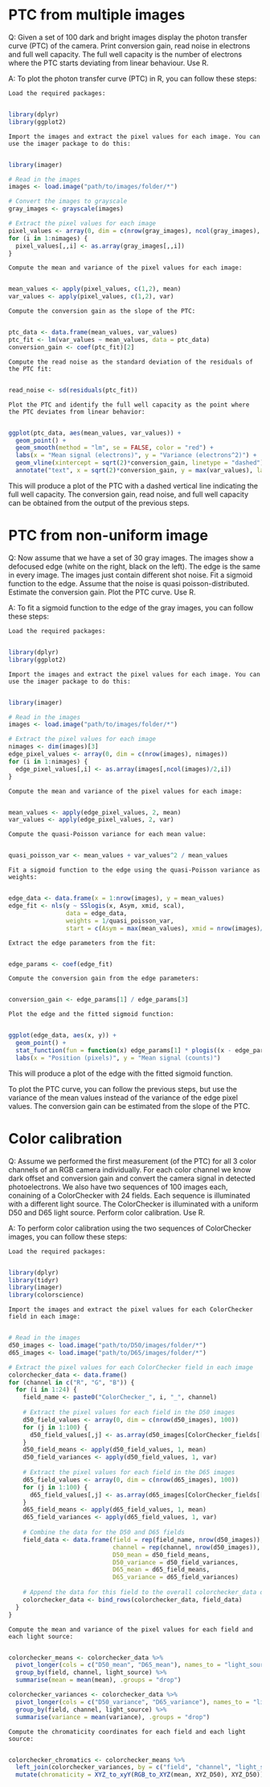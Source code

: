 # PTC from multiple images

Q: Given a set of 100 dark and bright images display the photon transfer
curve (PTC) of the camera. Print conversion gain, read noise in
electrons and full well capacity. The full well capacity is the number
of electrons where the PTC starts deviating from linear behaviour. Use
R.

A: To plot the photon transfer curve (PTC) in R, you can follow these steps:

    Load the required packages:

```R

library(dplyr)
library(ggplot2)
```

    Import the images and extract the pixel values for each image. You can use the imager package to do this:

```R

library(imager)

# Read in the images
images <- load.image("path/to/images/folder/*")

# Convert the images to grayscale
gray_images <- grayscale(images)

# Extract the pixel values for each image
pixel_values <- array(0, dim = c(nrow(gray_images), ncol(gray_images), nimages))
for (i in 1:nimages) {
  pixel_values[,,i] <- as.array(gray_images[,,i])
}
```

    Compute the mean and variance of the pixel values for each image:

```R

mean_values <- apply(pixel_values, c(1,2), mean)
var_values <- apply(pixel_values, c(1,2), var)
```
    Compute the conversion gain as the slope of the PTC:

```R

ptc_data <- data.frame(mean_values, var_values)
ptc_fit <- lm(var_values ~ mean_values, data = ptc_data)
conversion_gain <- coef(ptc_fit)[2]
```
    Compute the read noise as the standard deviation of the residuals of the PTC fit:

```R

read_noise <- sd(residuals(ptc_fit))
```

    Plot the PTC and identify the full well capacity as the point where the PTC deviates from linear behavior:

```R

ggplot(ptc_data, aes(mean_values, var_values)) +
  geom_point() +
  geom_smooth(method = "lm", se = FALSE, color = "red") +
  labs(x = "Mean signal (electrons)", y = "Variance (electrons^2)") +
  geom_vline(xintercept = sqrt(2)*conversion_gain, linetype = "dashed") +
  annotate("text", x = sqrt(2)*conversion_gain, y = max(var_values), label = "Full well capacity") 
```

This will produce a plot of the PTC with a dashed vertical line
indicating the full well capacity. The conversion gain, read noise,
and full well capacity can be obtained from the output of the previous
steps.

# PTC from non-uniform image

Q: Now assume that we have a set of 30 gray images. The images show a
defocused edge (white on the right, black on the left). The edge is
the same in every image. The images just contain different shot
noise. Fit a sigmoid function to the edge. Assume that the noise is
quasi poisson-distributed. Estimate the conversion gain. Plot the PTC
curve. Use R.

A: To fit a sigmoid function to the edge of the gray images, you can
follow these steps:

    Load the required packages:

```R

library(dplyr)
library(ggplot2)
```
    Import the images and extract the pixel values for each image. You can use the imager package to do this:

```R

library(imager)

# Read in the images
images <- load.image("path/to/images/folder/*")

# Extract the pixel values for each image
nimages <- dim(images)[3]
edge_pixel_values <- array(0, dim = c(nrow(images), nimages))
for (i in 1:nimages) {
  edge_pixel_values[,i] <- as.array(images[,ncol(images)/2,i])
}
```
    Compute the mean and variance of the pixel values for each image:

```R

mean_values <- apply(edge_pixel_values, 2, mean)
var_values <- apply(edge_pixel_values, 2, var)
```
    Compute the quasi-Poisson variance for each mean value:

```R

quasi_poisson_var <- mean_values + var_values^2 / mean_values
```
    Fit a sigmoid function to the edge using the quasi-Poisson variance as weights:

```R

edge_data <- data.frame(x = 1:nrow(images), y = mean_values)
edge_fit <- nls(y ~ SSlogis(x, Asym, xmid, scal), 
                data = edge_data, 
                weights = 1/quasi_poisson_var,
                start = c(Asym = max(mean_values), xmid = nrow(images)/2, scal = nrow(images)/10))
```
    Extract the edge parameters from the fit:

```R

edge_params <- coef(edge_fit)
```
    Compute the conversion gain from the edge parameters:

```R

conversion_gain <- edge_params[1] / edge_params[3]
```
    Plot the edge and the fitted sigmoid function:

```R

ggplot(edge_data, aes(x, y)) +
  geom_point() +
  stat_function(fun = function(x) edge_params[1] * plogis((x - edge_params[2])/edge_params[3]), color = "red") +
  labs(x = "Position (pixels)", y = "Mean signal (counts)") 
```

This will produce a plot of the edge with the fitted sigmoid function.

To plot the PTC curve, you can follow the previous steps, but use the
variance of the mean values instead of the variance of the edge pixel
values. The conversion gain can be estimated from the slope of the
PTC.

# Color calibration

Q: Assume we performed the first measurement (of the PTC) for all 3
color channels of an RGB camera individually. For each color channel
we know dark offset and conversion gain and convert the camera signal
in detected photoelectrons. We also have two sequences of 100 images
each, conaining of a ColorChecker with 24 fields. Each sequence is
illuminated with a different light source. The ColorChecker is
illuminated with a uniform D50 and D65 light source. Perform color
calibration. Use R.

A: To perform color calibration using the two sequences of ColorChecker
images, you can follow these steps:

    Load the required packages:

```R

library(dplyr)
library(tidyr)
library(imager)
library(colorscience)
```
    Import the images and extract the pixel values for each ColorChecker field in each image:

```R

# Read in the images
d50_images <- load.image("path/to/D50/images/folder/*")
d65_images <- load.image("path/to/D65/images/folder/*")

# Extract the pixel values for each ColorChecker field in each image
colorchecker_data <- data.frame()
for (channel in c("R", "G", "B")) {
  for (i in 1:24) {
    field_name <- paste0("ColorChecker_", i, "_", channel)
    
    # Extract the pixel values for each field in the D50 images
    d50_field_values <- array(0, dim = c(nrow(d50_images), 100))
    for (j in 1:100) {
      d50_field_values[,j] <- as.array(d50_images[ColorChecker_fields[[i]],,channel,j])
    }
    d50_field_means <- apply(d50_field_values, 1, mean)
    d50_field_variances <- apply(d50_field_values, 1, var)
    
    # Extract the pixel values for each field in the D65 images
    d65_field_values <- array(0, dim = c(nrow(d65_images), 100))
    for (j in 1:100) {
      d65_field_values[,j] <- as.array(d65_images[ColorChecker_fields[[i]],,channel,j])
    }
    d65_field_means <- apply(d65_field_values, 1, mean)
    d65_field_variances <- apply(d65_field_values, 1, var)
    
    # Combine the data for the D50 and D65 fields
    field_data <- data.frame(field = rep(field_name, nrow(d50_images)),
                             channel = rep(channel, nrow(d50_images)),
                             D50_mean = d50_field_means,
                             D50_variance = d50_field_variances,
                             D65_mean = d65_field_means,
                             D65_variance = d65_field_variances)
    
    # Append the data for this field to the overall colorchecker_data dataframe
    colorchecker_data <- bind_rows(colorchecker_data, field_data)
  }
}
```
    Compute the mean and variance of the pixel values for each field and each light source:

```R

colorchecker_means <- colorchecker_data %>% 
  pivot_longer(cols = c("D50_mean", "D65_mean"), names_to = "light_source", values_to = "mean") %>% 
  group_by(field, channel, light_source) %>% 
  summarise(mean = mean(mean), .groups = "drop")

colorchecker_variances <- colorchecker_data %>% 
  pivot_longer(cols = c("D50_variance", "D65_variance"), names_to = "light_source", values_to = "variance") %>% 
  group_by(field, channel, light_source) %>% 
  summarise(variance = mean(variance), .groups = "drop")
```
    Compute the chromaticity coordinates for each field and each light source:

```R

colorchecker_chromatics <- colorchecker_means %>% 
  left_join(colorchecker_variances, by = c("field", "channel", "light_source")) %>% 
  mutate(chromaticity = XYZ_to_xyY(RGB_to_XYZ(mean, XYZ_D50), XYZ_D50)) %>% 
```
